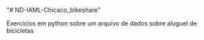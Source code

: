 "# ND-IAML-Chicaco_bikeshare" 

Exercicios em python sobre um arquivo de dados sobre aluguel de bicicletas
